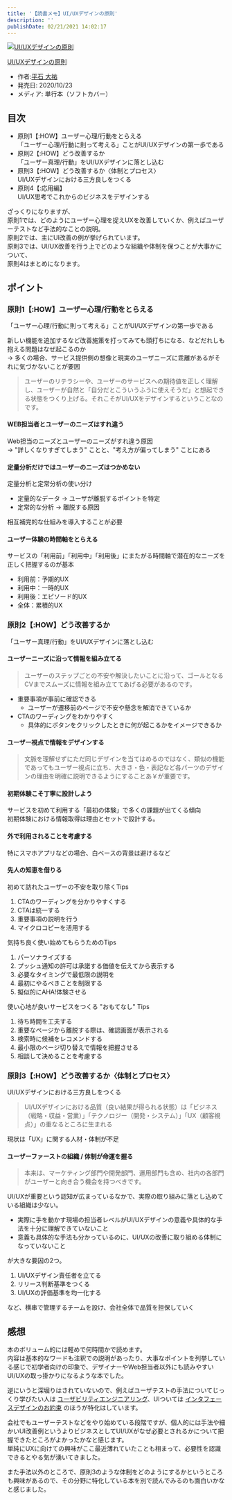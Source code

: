 ```yaml
---
title: '【読書メモ】UI/UXデザインの原則'
description: ''
publishDate: 02/21/2021 14:02:17
---
```

<p><div class="hatena-asin-detail"><a href="https://www.amazon.co.jp/exec/obidos/ASIN/434492620X/hatena-blog-22/"><img src="https://m.media-amazon.com/images/I/51cRu2hHFPL.jpg" class="hatena-asin-detail-image" alt="UI/UXデザインの原則" title="UI/UXデザインの原則"></a><div class="hatena-asin-detail-info"><p class="hatena-asin-detail-title"><a href="https://www.amazon.co.jp/exec/obidos/ASIN/434492620X/hatena-blog-22/">UI/UXデザインの原則</a></p><ul><li><span class="hatena-asin-detail-label">作者:</span><a href="http://d.hatena.ne.jp/keyword/%CA%BF%C0%D0%20%C2%E7%CD%B4" class="keyword">平石 大祐</a></li><li><span class="hatena-asin-detail-label">発売日:</span> 2020/10/23</li><li><span class="hatena-asin-detail-label">メディア:</span> 単行本（ソフトカバー）</li></ul></div><div class="hatena-asin-detail-foot"></div></div></p>

<h2>目次</h2>

<ul>
<li>原則1【:HOW】ユーザー心理/行動をとらえる<br />
「ユーザー心理/行動に則って考える」ことがUI/UXデザインの第一歩である</li>
<li>原則2【:HOW】どう改善するか<br />
「ユーザー真理/行動」をUI/UXデザインに落とし込む</li>
<li>原則3【:HOW】どう改善するか〈体制とプロセス〉<br />
UI/UXデザインにおける三方良しをつくる</li>
<li>原則4【:応用編】<br />
UI/UX思考でこれからのビジネスをデザインする</li>
</ul>


<p>ざっくりになりますが、<br />
原則1では、どのようにユーザー心理を捉えUXを改善していくか、例えばユーザーテストなど手法的なことの説明。<br />
原則2では、主にUI改善の例が挙げられています。<br />
原則3では、UI/UX改善を行う上でどのような組織や体制を保つことが大事かについて、<br />
原則4はまとめになります。</p>

<h2>ポイント</h2>

<h3>原則1【:HOW】ユーザー心理/行動をとらえる</h3>

<p>「ユーザー心理/行動に則って考える」ことがUI/UXデザインの第一歩である</p>

<p>新しい機能を追加するなど改善施策を打ってみても頭打ちになる、などだれしも抱える問題はなぜ起こるのか<br />
→ 多くの場合、サービス提供側の想像と現実のユーザニーズに乖離があるがそれに気づかないことが要因</p>

<blockquote><p>ユーザーのリテラシーや、ユーザーのサービスへの期待値を正しく理解し、ユーザーが自然と「自分だとこういうふうに使えそうだ」と想起できる状態をつくり上げる。それこそがUI/UXをデザインするということなのです。</p></blockquote>

<h4>WEB担当者とユーザーのニーズはすれ違う</h4>

<p>Web担当のニーズとユーザーのニーズがすれ違う原因<br />
→ "詳しくなりすぎてしまう" ことと、"考え方が偏ってしまう" ことにある</p>

<h4>定量分析だけではユーザーのニーズはつかめない</h4>

<p>定量分析と定常分析の使い分け</p>

<ul>
<li>定量的なデータ → ユーザが離脱するポイントを特定</li>
<li>定常的な分析 → 離脱する原因</li>
</ul>


<p>相互補完的な仕組みを導入することが必要</p>

<h4>ユーザー体験の時間軸をとらえる</h4>

<p>サービスの「利用前」「利用中」「利用後」にまたがる時間軸で潜在的なニーズを正しく把握するのが基本</p>

<ul>
<li>利用前：予期的UX</li>
<li>利用中：一時的UX</li>
<li>利用後：エピソード的UX</li>
<li>全体：累積的UX</li>
</ul>


<h3>原則2【:HOW】どう改善するか</h3>

<p>「ユーザー真理/行動」をUI/UXデザインに落とし込む</p>

<h4>ユーザーニーズに沿って情報を組み立てる</h4>

<blockquote><p>ユーザーのステップごとの不安や解決したいことに沿って、ゴールとなるCVまでスムーズに情報を組み立ててあげる必要があるのです。</p></blockquote>

<ul>
<li>重要事項が事前に確認できる

<ul>
<li>ユーザーが遷移前のページで不安や懸念を解消できているか</li>
</ul>
</li>
<li>CTAのワーディングをわかりやすく

<ul>
<li>具体的にボタンをクリックしたときに何が起こるかをイメージできるか</li>
</ul>
</li>
</ul>


<h4>ユーザー視点で情報をデザインする</h4>

<blockquote><p>文脈を理解せずにただ同じデザインを当てはめるのではなく、類似の機能であってもユーザー視点に立ち、大きさ・色・表記など各パーツのデザインの理由を明確に説明できるようにすることあ￥が重要です。</p></blockquote>

<h4>初期体験こそ丁寧に設計しよう</h4>

<p>サービスを初めて利用する「最初の体験」で多くの課題が出てくる傾向<br />
初期体験における情報取得は理由とセットで設計する。</p>

<h4>外で利用されることを考慮する</h4>

<p>特にスマホアプリなどの場合、白ベースの背景は避けるなど</p>

<h4>先人の知恵を借りる</h4>

<p>初めて訪れたユーザーの不安を取り除くTips</p>

<ol>
<li>CTAのワーディングを分かりやすくする</li>
<li>CTAは統一する</li>
<li>重要事項の説明を行う</li>
<li>マイクロコピーを活用する</li>
</ol>


<p>気持ち良く使い始めてもらうためのTips</p>

<ol>
<li>パーソナライズする</li>
<li>プッシュ通知の許可は承諾する価値を伝えてから表示する</li>
<li>必要なタイミングで最低限の説明を</li>
<li>最初にやるべきことを制限する</li>
<li>擬似的にAHA!体験させる</li>
</ol>


<p>使い心地が良いサービスをつくる "おもてなし" Tips</p>

<ol>
<li>待ち時間を工夫する</li>
<li>重要なページから離脱する際は、確認画面が表示される</li>
<li>検索時に候補をレコメンドする</li>
<li>最小限のページ切り替えで情報を把握させる</li>
<li>相談して決めることを考慮する</li>
</ol>


<h3>原則3【:HOW】どう改善するか〈体制とプロセス〉</h3>

<p>UI/UXデザインにおける三方良しをつくる</p>

<blockquote><p>UI/UXデザインにおける品質（良い結果が得られる状態）は「ビジネス（戦略・収益・営業）」「テクノロジー（開発・システム）」「UX（顧客視点）」の重なるところに生まれる</p></blockquote>

<p>現状は「UX」に関する人材・体制が不足</p>

<h4>ユーザーファーストの組織 / 体制が命運を握る</h4>

<blockquote><p>本来は、マーケティング部門や開発部門、運用部門も含め、社内の各部門がユーザーと向き合う機会を持つべきです。</p></blockquote>

<p>UI/UXが重要という認知が広まっているなかで、実際の取り組みに落とし込めている組織は少ない。</p>

<ul>
<li>実際に手を動かす現場の担当者レベルがUI/UXデザインの意義や具体的な手法を十分に理解できていないこと</li>
<li>意義も具体的な手法も分かっているのに、UI/UXの改善に取り組める体制になっていないこと</li>
</ul>


<p>が大きな要因の2つ。</p>

<ol>
<li>UI/UXデザイン責任者を立てる</li>
<li>リリース判断基準をつくる</li>
<li>UI/UXの評価基準を均一化する</li>
</ol>


<p>など、横串で管理するチームを設け、会社全体で品質を担保していく</p>

<h2>感想</h2>

<p>本のボリューム的には軽めで何時間かで読めます。<br />
内容は基本的なワードも注釈での説明があったり、大事なポイントを列挙している感じで初学者向けの印象で、デザイナーやWeb担当者以外にも読みやすいUI/UXの取っ掛かりになるような本でした。</p>

<p>逆にいうと深堀りはされていないので、例えばユーザテストの手法についてじっくり学びたい人は <a href="https://jtk.hatenablog.com/entry/2020/03/17/131050">ユーザビリティエンジニアリング</a>、UIついては <a href="https://jtk.hatenablog.com/entry/2019/12/02/084734">インタフェースデザインのお約束</a> のほうが特化はしています。</p>

<p>会社でもユーザーテストなどをやり始めている段階ですが、個人的には手法や細かいUI改善例というよりビジネスとしてUI/UXがなぜ必要とされるかについて把握できたところがよかったかなと感じます。<br />
単純にUXに向けての興味がここ最近薄れていたことも相まって、必要性を認識できるとやる気が湧いてきました。</p>

<p>また手法以外のところで、原則3のような体制をどのようにするかというところも興味があるので、その分野に特化している本を別で読んでみるのも面白いかなと感じました。</p>

